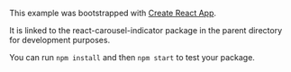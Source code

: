 This example was bootstrapped with [Create React App](https://github.com/facebook/create-react-app).

It is linked to the react-carousel-indicator package in the parent directory for development purposes.

You can run `npm install` and then `npm start` to test your package.
